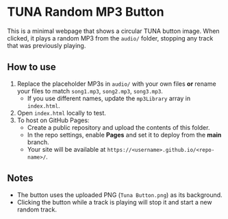 # TUNA Random MP3 Button

This is a minimal webpage that shows a circular TUNA button image. When clicked, it plays a random MP3 from the `audio/` folder, stopping any track that was previously playing.

## How to use
1. Replace the placeholder MP3s in `audio/` with your own files **or** rename your files to match `song1.mp3`, `song2.mp3`, `song3.mp3`.  
   - If you use different names, update the `mp3Library` array in `index.html`.
2. Open `index.html` locally to test.
3. To host on GitHub Pages:
   - Create a public repository and upload the contents of this folder.
   - In the repo settings, enable **Pages** and set it to deploy from the **main** branch.
   - Your site will be available at `https://<username>.github.io/<repo-name>/`.

## Notes
- The button uses the uploaded PNG (`Tuna Button.png`) as its background.
- Clicking the button while a track is playing will stop it and start a new random track.
